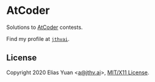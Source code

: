<!-- SPDX-License-Identifier: X11 -->
# AtCoder

Solutions to [AtCoder](https://atcoder.jp/) contests.

Find my profile at [`jthvai`](https://atcoder.jp/users/jthvai).

## License

Copyright 2020 Elias Yuan <<a@jthv.ai>>, [MIT/X11 License](https://jthv.ai/LICENSE/X11.txt).
